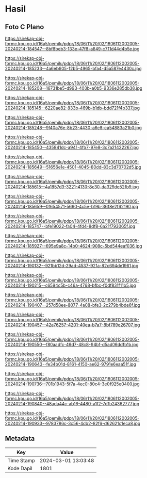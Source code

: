 # Hasil

## Foto C Plano

https://sirekap-obj-formc.kpu.go.id/16a5/pemilu/pdpr/18/06/11/20/02/1806112002005-20240214-184547--8bf8beb3-133e-47f8-a849-c711d44d4b5e.jpg

https://sirekap-obj-formc.kpu.go.id/16a5/pemilu/pdpr/18/06/11/20/02/1806112002005-20240214-185233--4a6eb905-12b5-4965-bfa4-d5a587e4430c.jpg

https://sirekap-obj-formc.kpu.go.id/16a5/pemilu/pdpr/18/06/11/20/02/1806112002005-20240214-185208--16731be5-d993-403b-a0b5-9336e285db38.jpg

https://sirekap-obj-formc.kpu.go.id/16a5/pemilu/pdpr/18/06/11/20/02/1806112002005-20240214-185145--6220ae82-833b-469b-b1db-bdd721f4b337.jpg

https://sirekap-obj-formc.kpu.go.id/16a5/pemilu/pdpr/18/06/11/20/02/1806112002005-20240214-185248--9f40a76e-8b23-4430-a6e8-ca54883a21b0.jpg

https://sirekap-obj-formc.kpu.go.id/16a5/pemilu/pdpr/18/06/11/20/02/1806112002005-20240214-185450--435841dc-a941-4fb7-97e8-3c7a21422267.jpg

https://sirekap-obj-formc.kpu.go.id/16a5/pemilu/pdpr/18/06/11/20/02/1806112002005-20240214-185649--51656e1e-4501-4045-80dd-83c3d70702d5.jpg

https://sirekap-obj-formc.kpu.go.id/16a5/pemilu/pdpr/18/06/11/20/02/1806112002005-20240214-185615--4a1857d3-3221-4130-8e30-da329de52fb9.jpg

https://sirekap-obj-formc.kpu.go.id/16a5/pemilu/pdpr/18/06/11/20/02/1806112002005-20240214-185659--0f654571-5690-4c5e-b19b-36f8e2f62190.jpg

https://sirekap-obj-formc.kpu.go.id/16a5/pemilu/pdpr/18/06/11/20/02/1806112002005-20240214-185747--bfe19022-fa04-4fd4-8df8-6a21f793065f.jpg

https://sirekap-obj-formc.kpu.go.id/16a5/pemilu/pdpr/18/06/11/20/02/1806112002005-20240214-185927--695e9a8c-14b0-4624-908c-5bd544eaf036.jpg

https://sirekap-obj-formc.kpu.go.id/16a5/pemilu/pdpr/18/06/11/20/02/1806112002005-20240214-190132--921bb12d-29ad-4537-921a-82c694de1961.jpg

https://sirekap-obj-formc.kpu.go.id/16a5/pemilu/pdpr/18/06/11/20/02/1806112002005-20240214-190215--c6594c5b-c46a-4768-bfbc-f0df831f11b5.jpg

https://sirekap-obj-formc.kpu.go.id/16a5/pemilu/pdpr/18/06/11/20/02/1806112002005-20240214-190407--257d58ee-8077-4a08-bfe3-2c279b4bde6f.jpg

https://sirekap-obj-formc.kpu.go.id/16a5/pemilu/pdpr/18/06/11/20/02/1806112002005-20240214-190457--42a76257-4201-40ea-b7a7-8bf789e26707.jpg

https://sirekap-obj-formc.kpu.go.id/16a5/pemilu/pdpr/18/06/11/20/02/1806112002005-20240214-190550--f80aadfc-46d7-48c8-94bf-d5ad06ddfb1b.jpg

https://sirekap-obj-formc.kpu.go.id/16a5/pemilu/pdpr/18/06/11/20/02/1806112002005-20240214-190643--fe34b01d-8161-4150-ae62-9791e6eaa51f.jpg

https://sirekap-obj-formc.kpu.go.id/16a5/pemilu/pdpr/18/06/11/20/02/1806112002005-20240214-190736--701b1943-5f7a-4ec0-80c4-3e0f925e0400.jpg

https://sirekap-obj-formc.kpu.go.id/16a5/pemilu/pdpr/18/06/11/20/02/1806112002005-20240214-190840--48ada44c-ab16-4480-a1f2-7d1b24362777.jpg

https://sirekap-obj-formc.kpu.go.id/16a5/pemilu/pdpr/18/06/11/20/02/1806112002005-20240214-190933--9783786c-3c56-4db2-82f6-d62621c1eca8.jpg


## Metadata

| Key        | Value               |
| ---------- | ------------------- |
| Time Stamp | 2024-03-01 13:03:48 |
| Kode Dapil | 1801                |



